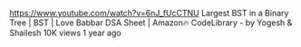 https://www.youtube.com/watch?v=6nJ_fUcCTNU
Largest BST in a Binary Tree | BST | Love Babbar DSA Sheet | Amazon🔥
CodeLibrary - by Yogesh & Shailesh
10K views
1 year ago